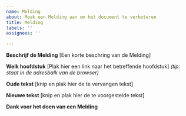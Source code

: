 ```yaml
---
name: Melding
about: Maak een Melding aan om het document te verbeteren
title: Melding
labels: ''
assignees: ''

---
```


**Beschrijf de Melding**
[Een korte beschring van de Melding]

**Welk hoofdstuk**
[Plak hier een link naar het betreffende hoofdstuk] *(tip: staat in de adresbalk van de browser)*

**Oude tekst**
[knip en plak hier de te vervangen tekst]

**Nieuwe tekst**
[knip en plak hier de te voorgestelde tekst]

**Dank voor het doen van een Melding**
